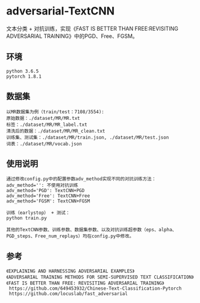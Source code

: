 # adversarial-TextCNN
文本分类 + 对抗训练，实现《FAST IS BETTER THAN FREE:REVISITING ADVERSARIAL TRAINING》中的PGD、Free、FGSM。

## 环境
    python 3.6.5
    pytorch 1.8.1
    
## 数据集
    以MR数据集为例（train/test：7108/3554): 
    原始数据：./dataset/MR/MR.txt
    标签：./dataset/MR/MR_label.txt
    清洗后的数据：./dataset/MR/MR_clean.txt
    训练集、测试集：./dataset/MR/train.json, ./dataset/MR/test.json
    词表：./dataset/MR/vocab.json

## 使用说明
    通过修改config.py中的配置参数adv_method实现不同的对抗训练方法：
    adv_method='': 不使用对抗训练
    adv_method='PGD': TextCNN+PGD
    adv_method='Free': TextCNN+Free
    adv_method='FGSM': TextCNN+FGSM
    
    训练（earlystop） + 测试：
    python train.py
    
    其他的TextCNN参数、训练参数、数据集参数、以及对抗训练超参数（eps、alpha、PGD_steps、Free_num_replays）均在config.py中修改。
    
## 参考
    《EXPLAINING AND HARNESSING ADVERSARIAL EXAMPLES》
    《ADVERSARIAL TRAINING METHODS FOR SEMI-SUPERVISED TEXT CLASSIFICATION》
    《FAST IS BETTER THAN FREE: REVISITING ADVERSARIAL TRAINING》
     https://github.com/649453932/Chinese-Text-Classification-Pytorch
     https://github.com/locuslab/fast_adversarial

    
    
    
